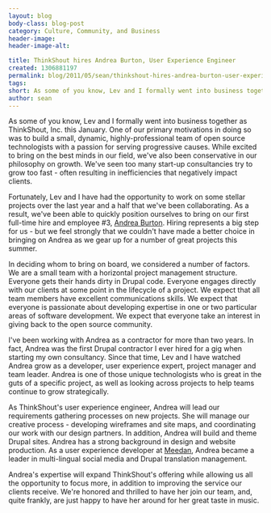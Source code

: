 ```yaml
---
layout: blog
body-class: blog-post
category: Culture, Community, and Business
header-image:
header-image-alt:

title: ThinkShout hires Andrea Burton, User Experience Engineer
created: 1306881197
permalink: blog/2011/05/sean/thinkshout-hires-andrea-burton-user-experience-engineer/
tags: 
short: As some of you know, Lev and I formally went into business together as ThinkShout, Inc. this January. 
author: sean
---
```

<p>As some of you know, Lev and I formally went into business together as ThinkShout, Inc. this January. One of our primary motivations in doing so was to build a small, dynamic, highly-professional team of open source technologists with a passion for serving progressive causes. While excited to bring on the best minds in our field, we've also been conservative in our philosophy on growth. We've seen too many start-up consultancies try to grow too fast - often resulting in inefficiencies that negatively impact clients.</p><p>Fortunately, Lev and I have had the opportunity to work on some stellar projects over the last year and a half that we've been collaborating. As a result, we've been able to quickly position ourselves to bring on our first full-time hire and employee #3, <a href="{{ site.baseurl }}/team#andrea">Andrea Burton</a>. Hiring represents a big step for us - but we feel strongly that we couldn't have made a better choice in bringing on Andrea as we gear up for a number of great projects this summer.</p><p>In deciding whom to bring on board, we considered a number of factors. We are a small team with a horizontal project management structure. Everyone gets their hands dirty in Drupal code. Everyone engages directly with our clients at some point in the lifecycle of a project. We expect that all team members have excellent communications skills. We expect that everyone is passionate about developing expertise in one or two particular areas of software development. We expect that everyone take an interest in giving back to the open source community.</p><p>I've been working with Andrea as a contractor for more than two years. In fact, Andrea was the first Drupal contractor I ever hired for a gig when starting my own consultancy. Since that time, Lev and I have watched Andrea grow as a developer, user experience expert, project manager and team leader. Andrea is one of those unique technologists who is great in the guts of a specific project, as well as looking across projects to help teams continue to grow strategically.</p><p>As ThinkShout's user experience engineer, Andrea will lead our requirements gathering processes on new projects. She will manage our creative process - developing wireframes and site maps, and coordinating our work with our design partners. In addition, Andrea will build and theme Drupal sites. Andrea has a strong background in design and website production. As a user experience developer at <a href="http://meedan.net">Meedan</a>, Andrea became a leader in multi-lingual social media and Drupal translation management.</p><p>Andrea's expertise will expand ThinkShout's offering while allowing us all the opportunity to focus more, in addition to improving the service our clients receive. We're honored and thrilled to have her join our team, and, quite frankly, are just happy to have her around for her great taste in music.</p>
